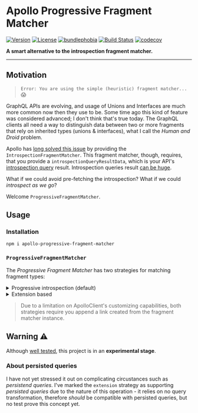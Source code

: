 # Apollo Progressive Fragment Matcher

[![Version](https://img.shields.io/npm/v/apollo-progressive-fragment-matcher.svg?style=flat-square)](https://www.npmjs.com/package/apollo-progressive-fragment-matcher)
[![License](https://img.shields.io/npm/l/apollo-progressive-fragment-matcher.svg)](https://github.com/lucasconstantino/apollo-progressive-fragment-matcher/blob/master/package.json)
[![bundlephobia](https://badgen.net/bundlephobia/minzip/apollo-progressive-fragment-matcher@latest)](https://bundlephobia.com/result?p=apollo-progressive-fragment-matcher)
[![Build Status](https://travis-ci.org/lucasconstantino/apollo-progressive-fragment-matcher.svg?branch=master)](https://travis-ci.org/lucasconstantino/apollo-progressive-fragment-matcher)
[![codecov](https://codecov.io/gh/lucasconstantino/apollo-progressive-fragment-matcher/branch/master/graph/badge.svg)](https://codecov.io/gh/lucasconstantino/apollo-progressive-fragment-matcher)

**A smart alternative to the introspection fragment matcher.**

---

## Motivation

> `Error: You are using the simple (heuristic) fragment matcher...` :scream:

GraphQL APIs are evolving, and usage of Unions and Interfaces are much more common now then they use to be. Some time ago this kind of feature was considered advanced; I don't think that's true today. The GraphQL clients all need a way to distinguish data between two or more fragments that rely on inherited types (unions & interfaces), what I call the _Human and Droid_ problem.

Apollo has [long solved this issue](https://github.com/apollographql/apollo-client/pull/1483) by providing the `IntrospectionFragmentMatcher`. This fragment matcher, though, requires, that you provide a `introspectionQueryResultData`, which is your API's [introspection query](https://graphql.org/learn/introspection/) result. Introspection queries result [can be huge](https://gist.github.com/lucasconstantino/87160d2bb7ef667eb958bee38c917382).

What if we could avoid pre-fetching the introspection? What if we could _introspect as we go_?

Welcome `ProgressiveFragmentMatcher`.

## Usage

### Installation

```
npm i apollo-progressive-fragment-matcher
```

### `ProgressiveFragmentMatcher`

The _Progressive Fragment Matcher_ has two strategies for matching fragment types:

<details>
  <summary>Progressive introspection (default)</summary>

This strategy _transforms_ the outgoing queries to request introspection information on the requesting types. It does cache the results, meaning if on a second query you use the same fragment type, it won't introspect again (nor transform the query, which can be expensive).

> This strategy is much like what ApolloClient normally does to inject \_\_typename fields.

**Good**:

- Easy to install;
- Drop-in replacement for `IntrospectionFragmentMatcher`;

**Bad**:

- Query transforms are expensive;

##### Usage

```js
import ApolloClient from 'apollo-client'
import { InMemoryCache } from 'apollo-cache-inmemory'
import { from } from 'apollo-link'
import { HttpLink } from 'apollo-link-http'
import { ProgressiveFragmentMatcher } from 'apollo-progressive-fragment-matcher'

const fragmentMatcher = new ProgressiveFragmentMatcher()

const client = new ApolloClient({
  cache: new InMemoryCache({ fragmentMatcher }),
  link: from([fragmentMatcher.link(), new HttpLink()]),
})
```

</details>

<details>
  <summary>Extension based</summary>

This strategy is very performatic on the client side, because it does not depend on query transformation. What this strategy does is send the server an extension flag (`{ possibleTypes: true }`) to request the server to send possible types of any returned type in the query - regardless of the fragments requested.

> This strategy requires you have control of the server, and currently only works with ApolloServer custom extensions implementation.

**Good**:

- Fast on client;
- Persisted queries supported;

**Bad**:

- Requires server control;

##### Usage

**client:**

```js
import ApolloClient from 'apollo-client'
import { InMemoryCache } from 'apollo-cache-inmemory'
import { from } from 'apollo-link'
import { HttpLink } from 'apollo-link-http'
import { ProgressiveFragmentMatcher } from 'apollo-progressive-fragment-matcher'

const fragmentMatcher = new ProgressiveFragmentMatcher({
  strategy: 'extension',
})

const client = new ApolloClient({
  cache: new InMemoryCache({ fragmentMatcher }),
  link: from([fragmentMatcher.link(), new HttpLink()]),
})
```

**server**

```js
import { ApolloServer } from 'apollo-server'
import { PossibleTypesExtension } from 'apollo-progressive-fragment-matcher'

const server = new ApolloServer({
  typeDefs,
  resolvers,
  extensions: [() => new PossibleTypesExtension()],
})

server.listen() // start server
```

</details>

> Due to a limitation on ApolloClient's customizing capabilities, both strategies require you append a link created from the fragment matcher instance.

## Warning :warning:

Although [well tested](https://codecov.io/github/lucasconstantino/apollo-progressive-fragment-matcher), this project is in an **experimental stage**.

### About persisted queries

I have not yet stressed it out on complicating circustances such as _persistend queries_. I've marked the `extension` strategy as supporting _persisted queries_ due to the nature of this operation - it relies on no query transformation, therefore _should_ be compatible with persisted queries, but no test prove this concept yet.
